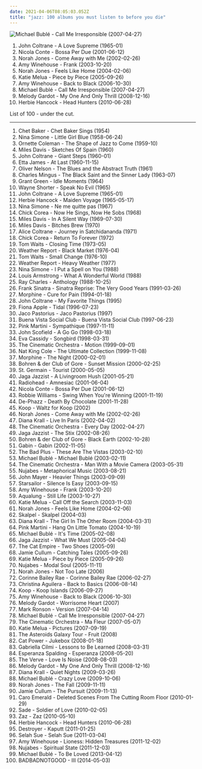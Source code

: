 ```yaml
---
date: 2021-04-06T08:05:03.052Z
title: "jazz: 100 albums you must listen to before you die"
---
```

![Michael Bublé - Call Me Irresponsible (2007-04-27)](http://coverartarchive.org/release/e7a8590c-db03-3c39-a509-bd91a1e104d7/4889361026-500.jpg "Michael Bublé - Call Me Irresponsible (2007-04-27)")
<ol class="albums">
<li data-cover="http://coverartarchive.org/release/eb5f77b4-1201-4df8-9d5c-76bc417ebd66/14047816005-500.jpg" data-tags="jazz" role="button">John Coltrane - A Love Supreme (1965-01)</li>
<li data-cover="http://coverartarchive.org/release/96fe63e2-7ded-4b69-a79d-b7ff407dcd69/17622833440-500.jpg" data-tags="jazz, nu jazz, bossa nova" role="button">Nicola Conte - Bossa Per Due (2001-06-12)</li>
<li data-cover="http://coverartarchive.org/release/a7b9e4e4-b21e-4c70-8aee-5fa555796225/16662903606-500.jpg" data-tags="jazz" role="button">Norah Jones - Come Away with Me (2002-02-26)</li>
<li data-cover="http://coverartarchive.org/release/187e5a40-e083-43d6-bdc3-d472a35622e5/5112992648-500.jpg" data-tags="jazz, soul" role="button">Amy Winehouse - Frank (2003-10-20)</li>
<li data-cover="http://coverartarchive.org/release/d443845e-fd6a-43dd-a533-7ac239809cb6/19918684452-500.jpg" data-tags="jazz" role="button">Norah Jones - Feels Like Home (2004-02-06)</li>
<li data-cover="http://coverartarchive.org/release/f0d6c31f-8f9f-47fe-b5f5-3b96746b48fa/2774682576-500.jpg" data-tags="jazz, female vocalists, katie melua" role="button">Katie Melua - Piece by Piece (2005-09-26)</li>
<li data-cover="http://coverartarchive.org/release/0b0ca6cc-f793-3dd8-9329-611a9fb08ae2/6136527070-500.jpg" data-tags="soul" role="button">Amy Winehouse - Back to Black (2006-10-30)</li>
<li data-cover="http://coverartarchive.org/release/e7a8590c-db03-3c39-a509-bd91a1e104d7/4889361026-500.jpg" data-tags="jazz, swing" role="button">Michael Bublé - Call Me Irresponsible (2007-04-27)</li>
<li data-cover="https://via.placeholder.com/450" data-tags="jazz" role="button">Melody Gardot - My One And Only Thrill (2008-12-16)</li>
<li data-cover="http://coverartarchive.org/release/60da23e0-59ce-4c0b-8a4a-fd4d11e5ef3a/6729850517-500.jpg" data-tags="jazz, funk" role="button">Herbie Hancock - Head Hunters (2010-06-28)</li>
</ol>
List of 100 - under the cut.
<!-- more -->

_________________

<ol class="albums">
<li data-cover="http://coverartarchive.org/release/dc0bbfac-ccd4-4c43-a6d7-cfd8b167b137/20467064971-500.jpg" data-tags="jazz" role="button">
Chet Baker - Chet Baker Sings (1954)
</li>
<li data-cover="https://via.placeholder.com/450" data-tags="jazz" role="button">
Nina Simone - Little Girl Blue (1958-06-24)
</li>
<li data-cover="https://via.placeholder.com/450" data-tags="jazz, free jazz" role="button">
Ornette Coleman - The Shape of Jazz to Come (1959-10)
</li>
<li data-cover="https://via.placeholder.com/450" data-tags="jazz" role="button">
Miles Davis - Sketches Of Spain (1960)
</li>
<li data-cover="http://coverartarchive.org/release/830ba33a-c6f9-4107-a618-ad8102f633bd/2834134688-500.jpg" data-tags="jazz" role="button">
John Coltrane - Giant Steps (1960-01)
</li>
<li data-cover="https://img.discogs.com/aULfwfaaNDjPl0xS-H-bzbEUNg0=/fit-in/301x302/filters:strip_icc():format(jpeg):mode_rgb():quality(90)/discogs-images/R-7092588-1433541747-5659.jpeg.jpg" data-tags="blues" role="button">
Etta James - At Last (1960-11-15)
</li>
<li data-cover="http://coverartarchive.org/release/39d33fdb-d710-33e6-ac98-5d401828cee6/16705596421-500.jpg" data-tags="jazz" role="button">
Oliver Nelson - The Blues and the Abstract Truth (1961)
</li>
<li data-cover="http://coverartarchive.org/release/e9a8f2de-5145-3d5b-9787-9344f15b72ad/10118746823-500.jpg" data-tags="jazz" role="button">
Charles Mingus - The Black Saint and the Sinner Lady (1963-07)
</li>
<li data-cover="http://coverartarchive.org/release/b080958a-f13b-4be3-b02d-7537f9a14735/14838055580-500.jpg" data-tags="jazz" role="button">
Grant Green - Idle Moments (1964)
</li>
<li data-cover="http://coverartarchive.org/release/9a5852aa-8292-4d8b-bbeb-f1ab05b50a82/4228524456-500.jpg" data-tags="jazz" role="button">
Wayne Shorter - Speak No Evil (1965)
</li>
<li data-cover="http://coverartarchive.org/release/eb5f77b4-1201-4df8-9d5c-76bc417ebd66/14047816005-500.jpg" data-tags="jazz" role="button">
John Coltrane - A Love Supreme (1965-01)
</li>
<li data-cover="http://coverartarchive.org/release/8b3ca77d-647d-4e3e-b3a9-e7d5dd17f3e0/6311490042-500.jpg" data-tags="jazz" role="button">
Herbie Hancock - Maiden Voyage (1965-05-17)
</li>
<li data-cover="http://coverartarchive.org/release/8086b4f8-5365-45b7-872c-798d0626f237/3712022059-500.jpg" data-tags="jazz, blues" role="button">
Nina Simone - Ne me quitte pas (1967)
</li>
<li data-cover="https://via.placeholder.com/450" data-tags="jazz" role="button">
Chick Corea - Now He Sings, Now He Sobs (1968)
</li>
<li data-cover="http://coverartarchive.org/release/47873c43-4337-4d3b-9bf2-959f85a7cec1/23109799066-500.jpg" data-tags="jazz" role="button">
Miles Davis - In A Silent Way (1969-07-30)
</li>
<li data-cover="http://coverartarchive.org/release/b7cf6ab3-1fab-45cd-97a2-8e684ffcada1/1895278823-500.jpg" data-tags="jazz, jazz fusion" role="button">
Miles Davis - Bitches Brew (1970)
</li>
<li data-cover="http://coverartarchive.org/release/a73f9292-912a-4cda-bd5b-3f52282ffc1e/22730972517-500.jpg" data-tags="jazz" role="button">
Alice Coltrane - Journey in Satchidananda (1971)
</li>
<li data-cover="http://coverartarchive.org/release/0a779a9f-c0ad-3661-880f-b4277365738e/4327744677-500.jpg" data-tags="jazz, jazz fusion" role="button">
Chick Corea - Return To Forever (1972)
</li>
<li data-cover="http://coverartarchive.org/release/d541b67e-e791-4c44-83ac-750ec65c0e6d/14525209827-500.jpg" data-tags="blues, jazz, singer-songwriter" role="button">
Tom Waits - Closing Time (1973-05)
</li>
<li data-cover="https://img.discogs.com/QFusiLPLj0EmauMa6xu-VXP0h0o=/fit-in/600x959/filters:strip_icc():format(jpeg):mode_rgb():quality(90)/discogs-images/R-1530642-1518912089-8756.jpeg.jpg" data-tags="jazz, fusion" role="button">
Weather Report - Black Market (1976-04)
</li>
<li data-cover="http://coverartarchive.org/release/8734dbcb-45f1-4051-a326-11a8f855f0b0/8923135702-500.jpg" data-tags="blues" role="button">
Tom Waits - Small Change (1976-10)
</li>
<li data-cover="http://coverartarchive.org/release/8b5c22c6-f712-489e-9a1d-6cb235cb7c50/21859761852-500.jpg" data-tags="jazz, fusion, jazz fusion" role="button">
Weather Report - Heavy Weather (1977)
</li>
<li data-cover="http://coverartarchive.org/release/f47f86e9-7d68-4ecf-b4a2-2b2fd4d25e11/27504086072-500.jpg" data-tags="jazz" role="button">
Nina Simone - I Put a Spell on You (1988)
</li>
<li data-cover="http://coverartarchive.org/release/7613c3c2-ed6f-44ab-84ba-3240dbabcb7f/19719747104-500.jpg" data-tags="jazz" role="button">
Louis Armstrong - What A Wonderful World (1988)
</li>
<li data-cover="https://via.placeholder.com/450" data-tags="jazz, soul, blues" role="button">
Ray Charles - Anthology (1988-10-25)
</li>
<li data-cover="http://coverartarchive.org/release/6dc1cb85-0dab-4993-8fee-93973079f2ae/4423135804-500.jpg" data-tags="frank sinatra" role="button">
Frank Sinatra - Sinatra Reprise: The Very Good Years (1991-03-26)
</li>
<li data-cover="http://coverartarchive.org/release/1134c9a9-18eb-4930-933a-48bd0c1f0d57/22276388543-500.jpg" data-tags="jazz, 90s, low rock" role="button">
Morphine - Cure for Pain (1994-01-18)
</li>
<li data-cover="https://via.placeholder.com/450" data-tags="jazz" role="button">
John Coltrane - My Favorite Things (1995)
</li>
<li data-cover="http://coverartarchive.org/release/e1bba6de-84e1-37db-9123-6901cb01ec8d/1402280819-500.jpg" data-tags="female vocalists, alternative, singer-songwriter" role="button">
Fiona Apple - Tidal (1996-07-23)
</li>
<li data-cover="https://via.placeholder.com/450" data-tags="jazz, bass, fusion" role="button">
Jaco Pastorius - Jaco Pastorius (1997)
</li>
<li data-cover="http://coverartarchive.org/release/9b6e7b6f-920c-4da9-a378-fc48944d3ea8/4505336738-500.jpg" data-tags="latin, cuban" role="button">
Buena Vista Social Club - Buena Vista Social Club (1997-06-23)
</li>
<li data-cover="http://coverartarchive.org/release/631c6d03-b850-4a24-a293-2b6c66160310/19423427581-500.jpg" data-tags="lounge, jazz, latin" role="button">
Pink Martini - Sympathique (1997-11-11)
</li>
<li data-cover="https://via.placeholder.com/450" data-tags="jazz" role="button">
John Scofield - A Go Go (1998-03-18)
</li>
<li data-cover="http://coverartarchive.org/release/48ecf3c7-ece1-3616-abf6-b9600870a08e/3270895967-500.jpg" data-tags="female vocalists, jazz" role="button">
Eva Cassidy - Songbird (1998-03-31)
</li>
<li data-cover="http://coverartarchive.org/release/a93421ab-50ba-3511-b0c4-1c2f1888cbd6/23414863063-500.jpg" data-tags="jazz, ninja tune, downtempo" role="button">
The Cinematic Orchestra - Motion (1999-09-01)
</li>
<li data-cover="https://img.discogs.com/Al6I_Wo8AkPXWtrbgyyQl3lEz3E=/fit-in/500x500/filters:strip_icc():format(jpeg):mode_rgb():quality(90)/discogs-images/R-4063692-1354023335-6957.jpeg.jpg" data-tags="jazz, nat king cole sings the ultimate love songs" role="button">
Nat King Cole - The Ultimate Collection (1999-11-08)
</li>
<li data-cover="https://img.discogs.com/eOIoN-rL9mXI3K_SgjWIWJU8-eA=/fit-in/600x599/filters:strip_icc():format(jpeg):mode_rgb():quality(90)/discogs-images/R-4091170-1371850697-1461.jpeg.jpg" data-tags="low rock, rock, blues, jazz" role="button">
Morphine - The Night (2000-02-01)
</li>
<li data-cover="http://coverartarchive.org/release/e41015a1-90c0-47b3-9ca5-2b1055f1e3d6/6762804815-500.jpg" data-tags="jazz, ambient, noir jazz, doom jazz" role="button">
Bohren & der Club of Gore - Sunset Mission (2000-02-25)
</li>
<li data-cover="http://coverartarchive.org/release/e3000089-a5ec-4d2a-b749-1fbbe7c9a134/1285984528-500.jpg" data-tags="acid jazz, electronic" role="button">
St. Germain - Tourist (2000-05-05)
</li>
<li data-cover="https://img.discogs.com/ogQUwoOas8jPx7n8UFd0C56zMkw=/fit-in/550x521/filters:strip_icc():format(jpeg):mode_rgb():quality(90)/discogs-images/R-6852765-1428604389-3025.jpeg.jpg" data-tags="jazz, ninja tune" role="button">
Jaga Jazzist - A Livingroom Hush (2001-05-21)
</li>
<li data-cover="http://coverartarchive.org/release/d3f9b159-8eeb-4820-a258-19cc1ebfc770/7629533443-500.jpg" data-tags="alternative, electronic, experimental" role="button">
Radiohead - Amnesiac (2001-06-04)
</li>
<li data-cover="http://coverartarchive.org/release/96fe63e2-7ded-4b69-a79d-b7ff407dcd69/17622833440-500.jpg" data-tags="jazz, nu jazz, bossa nova" role="button">
Nicola Conte - Bossa Per Due (2001-06-12)
</li>
<li data-cover="http://coverartarchive.org/release/1ed0855b-ae5d-4eff-a10c-00b4e18d0b4b/22972644479-500.jpg" data-tags="swing" role="button">
Robbie Williams - Swing When You're Winning (2001-11-19)
</li>
<li data-cover="http://coverartarchive.org/release/3536d3d8-7184-4c5d-934a-6daef17978fe/7534170637-500.jpg" data-tags="lounge, jazz, downtempo" role="button">
De-Phazz - Death By Chocolate (2001-11-28)
</li>
<li data-cover="http://coverartarchive.org/release/55a3ba25-f854-3e65-bb2b-81fe43664fe9/8049313366-500.jpg" data-tags="jazz, nu jazz, electronic" role="button">
Koop - Waltz for Koop (2002)
</li>
<li data-cover="http://coverartarchive.org/release/a7b9e4e4-b21e-4c70-8aee-5fa555796225/16662903606-500.jpg" data-tags="jazz" role="button">
Norah Jones - Come Away with Me (2002-02-26)
</li>
<li data-cover="http://coverartarchive.org/release/863d6f97-4c29-46ad-ac35-03c6aaf8a6cd/17753189978-500.jpg" data-tags="jazz, female vocalists" role="button">
Diana Krall - Live In Paris (2002-04-02)
</li>
<li data-cover="http://coverartarchive.org/release/bb4d834e-c21a-4288-bbee-d9b86c6c3f8b/3772697596-500.jpg" data-tags="downtempo, jazz" role="button">
The Cinematic Orchestra - Every Day (2002-04-27)
</li>
<li data-cover="https://img.discogs.com/WGLaVhpPvFyPcDfnniUoLpha67o=/fit-in/600x600/filters:strip_icc():format(jpeg):mode_rgb():quality(90)/discogs-images/R-859906-1166292358.jpeg.jpg" data-tags="jazz" role="button">
Jaga Jazzist - The Stix (2002-08-26)
</li>
<li data-cover="http://coverartarchive.org/release/d7bdac5f-438f-4b37-95df-2f008a408d9a/6642596762-500.jpg" data-tags="jazz, doom jazz" role="button">
Bohren & der Club of Gore - Black Earth (2002-10-28)
</li>
<li data-cover="http://coverartarchive.org/release/9f2d7299-3c26-38a2-8d81-95ca297ef0a1/8250295476-500.jpg" data-tags="jazz, lounge" role="button">
Gabin - Gabin (2002-11-05)
</li>
<li data-cover="https://img.discogs.com/jXjGr0E0xoSAHMFgxlKNoa7ZHfQ=/fit-in/600x598/filters:strip_icc():format(jpeg):mode_rgb():quality(90)/discogs-images/R-2083211-1287229519.jpeg.jpg" data-tags="jazz" role="button">
The Bad Plus - These Are The Vistas (2003-02-10)
</li>
<li data-cover="http://coverartarchive.org/release/cad9b13c-387b-4ec8-a974-c391b3fff935/3847437318-500.jpg" data-tags="jazz, swing" role="button">
Michael Bublé - Michael Bublé (2003-02-11)
</li>
<li data-cover="http://coverartarchive.org/release/95f6463e-98a6-3350-87ef-1c72ede3ef7a/3772653936-500.jpg" data-tags="jazz" role="button">
The Cinematic Orchestra - Man With a Movie Camera (2003-05-31)
</li>
<li data-cover="http://coverartarchive.org/release/941a3f75-661f-4e89-8381-cbf851bea6b6/4765069290-500.jpg" data-tags="hip-hop, chillout, japanese" role="button">
Nujabes - Metaphorical Music (2003-08-21)
</li>
<li data-cover="http://coverartarchive.org/release/de5686c7-a301-476e-b4df-61f67f83824b/6621900880-500.jpg" data-tags="john mayer, rock" role="button">
John Mayer - Heavier Things (2003-09-09)
</li>
<li data-cover="https://img.discogs.com/-mn5m6C8PS1GcbLRs7crnsvmqq0=/fit-in/600x600/filters:strip_icc():format(jpeg):mode_rgb():quality(90)/discogs-images/R-7098914-1433699223-2052.jpeg.jpg" data-tags="britpop, indie rock" role="button">
Starsailor - Silence Is Easy (2003-09-15)
</li>
<li data-cover="http://coverartarchive.org/release/187e5a40-e083-43d6-bdc3-d472a35622e5/5112992648-500.jpg" data-tags="jazz, soul" role="button">
Amy Winehouse - Frank (2003-10-20)
</li>
<li data-cover="https://img.discogs.com/gYxoN-72kWeAh8P9r1tU-E_cU0Y=/fit-in/600x600/filters:strip_icc():format(jpeg):mode_rgb():quality(90)/discogs-images/R-6565879-1422128249-5189.jpeg.jpg" data-tags="soundtrack, jazz, chill, alternative, power pop, singer-songwriter, britpop, pop-rock, io, amaranth, purchase, hard to find, maarts, still life, happy at work, favorite cds, thoughtfully, wanted album, granka, go get it" role="button">
Aqualung - Still Life (2003-10-27)
</li>
<li data-cover="https://img.discogs.com/WI9xr-R4aOltg2LSAy8x77FKfQg=/fit-in/600x600/filters:strip_icc():format(jpeg):mode_rgb():quality(90)/discogs-images/R-4662538-1371466720-1362.jpeg.jpg" data-tags="female vocalists, jazz, blues, katie melua" role="button">
Katie Melua - Call Off the Search (2003-11-03)
</li>
<li data-cover="http://coverartarchive.org/release/d443845e-fd6a-43dd-a533-7ac239809cb6/19918684452-500.jpg" data-tags="jazz" role="button">
Norah Jones - Feels Like Home (2004-02-06)
</li>
<li data-cover="http://coverartarchive.org/release/456b5bed-4c96-4903-a0bb-1f25d9560b0b/10339586003-500.jpg" data-tags="ninja tune, acid jazz, jazz, nu jazz" role="button">
Skalpel - Skalpel (2004-03)
</li>
<li data-cover="https://via.placeholder.com/450" data-tags="jazz" role="button">
Diana Krall - The Girl In The Other Room (2004-03-31)
</li>
<li data-cover="http://coverartarchive.org/release/e0a25ed6-4e4f-4e22-8036-6c9d756a3848/2844767728-500.jpg" data-tags="jazz, lounge" role="button">
Pink Martini - Hang On Little Tomato (2004-10-19)
</li>
<li data-cover="http://coverartarchive.org/release/cb15f5d0-1e03-48bb-b098-06f87e61494d/14300052856-500.jpg" data-tags="jazz" role="button">
Michael Bublé - It's Time (2005-02-08)
</li>
<li data-cover="https://img.discogs.com/-YyqUn8QvswZvDVFekN-UgZRsuk=/fit-in/600x524/filters:strip_icc():format(jpeg):mode_rgb():quality(90)/discogs-images/R-432799-1533497663-5552.jpeg.jpg" data-tags="jazz, post-rock" role="button">
Jaga Jazzist - What We Must (2005-04-04)
</li>
<li data-cover="https://img.discogs.com/YtrSaPszyrFXACFtOQboWrZfrNU=/fit-in/500x500/filters:strip_icc():format(jpeg):mode_rgb():quality(90)/discogs-images/R-893597-1170067201.jpeg.jpg" data-tags="ska, alternative, australian" role="button">
The Cat Empire - Two Shoes (2005-09)
</li>
<li data-cover="https://via.placeholder.com/450" data-tags="jazz" role="button">
Jamie Cullum - Catching Tales (2005-09-26)
</li>
<li data-cover="http://coverartarchive.org/release/f0d6c31f-8f9f-47fe-b5f5-3b96746b48fa/2774682576-500.jpg" data-tags="jazz, female vocalists, katie melua" role="button">
Katie Melua - Piece by Piece (2005-09-26)
</li>
<li data-cover="http://coverartarchive.org/release/9f3a4a9b-5741-4a3b-9350-10940ce8bbf3/22229285708-500.jpg" data-tags="chillout, hip-hop, instrumental" role="button">
Nujabes - Modal Soul (2005-11-11)
</li>
<li data-cover="http://coverartarchive.org/release/8cdee963-2bcb-34dd-b682-5d5dc80dbea3/2519957819-500.jpg" data-tags="jazz, female vocalists" role="button">
Norah Jones - Not Too Late (2006)
</li>
<li data-cover="https://img.discogs.com/cJD9YaMrOcFcA8aD_WRJTCk8vCM=/fit-in/600x595/filters:strip_icc():format(jpeg):mode_rgb():quality(90)/discogs-images/R-3635262-1391952508-1369.jpeg.jpg" data-tags="soul" role="button">
Corinne Bailey Rae - Corinne Bailey Rae (2006-02-27)
</li>
<li data-cover="http://coverartarchive.org/release/d0445642-1485-3c54-a670-3b577da64906/4161828676-500.jpg" data-tags="pop, soul, rnb" role="button">
Christina Aguilera - Back to Basics (2006-08-14)
</li>
<li data-cover="http://coverartarchive.org/release/e0fb27e8-5657-39a5-b416-9db725a8a759/4282962071-500.jpg" data-tags="nu jazz, jazz" role="button">
Koop - Koop Islands (2006-09-27)
</li>
<li data-cover="http://coverartarchive.org/release/0b0ca6cc-f793-3dd8-9329-611a9fb08ae2/6136527070-500.jpg" data-tags="soul" role="button">
Amy Winehouse - Back to Black (2006-10-30)
</li>
<li data-cover="https://via.placeholder.com/450" data-tags="jazz, vocal jazz" role="button">
Melody Gardot - Worrisome Heart (2007)
</li>
<li data-cover="http://coverartarchive.org/release/87935910-79cc-4b90-bd9f-9c3d2e08176e/8740605245-500.jpg" data-tags="funk, cover, jazz" role="button">
Mark Ronson - Version (2007-04-14)
</li>
<li data-cover="http://coverartarchive.org/release/e7a8590c-db03-3c39-a509-bd91a1e104d7/4889361026-500.jpg" data-tags="jazz, swing" role="button">
Michael Bublé - Call Me Irresponsible (2007-04-27)
</li>
<li data-cover="https://via.placeholder.com/450" data-tags="downtempo, chillout" role="button">
The Cinematic Orchestra - Ma Fleur (2007-05-07)
</li>
<li data-cover="http://coverartarchive.org/release/a7acfb37-4c1e-4133-954e-b3b55fc2c058/3766598907-500.jpg" data-tags="katie melua, jazz, singer-songwriter" role="button">
Katie Melua - Pictures (2007-09-19)
</li>
<li data-cover="https://img.discogs.com/3EuGRj1Niu-gr54UjDtoeO_-Szc=/fit-in/600x600/filters:strip_icc():format(jpeg):mode_rgb():quality(90)/discogs-images/R-1932415-1319718765.jpeg.jpg" data-tags="soul, female vocalists, electronic, jazz, indie pop" role="button">
The Asteroids Galaxy Tour - Fruit (2008)
</li>
<li data-cover="http://coverartarchive.org/release/472ab586-be69-4bdb-8f90-af1d25e754a6/22781705669-500.jpg" data-tags="female vocalists, covers, jazz, cover" role="button">
Cat Power - Jukebox (2008-01-18)
</li>
<li data-cover="http://coverartarchive.org/release/75844a1c-9bbc-4781-8186-c4756f09c7ae/27481442661-500.jpg" data-tags="pop, gabriella cilmi" role="button">
Gabriella Cilmi - Lessons to Be Learned (2008-03-31)
</li>
<li data-cover="http://coverartarchive.org/release/2ca906ab-42c6-4742-946d-1f85da952504/2634411437-500.jpg" data-tags="jazz" role="button">
Esperanza Spalding - Esperanza (2008-05-20)
</li>
<li data-cover="https://via.placeholder.com/450" data-tags="classic rock, jazz, rock, blues" role="button">
The Verve - Love Is Noise (2008-08-03)
</li>
<li data-cover="https://via.placeholder.com/450" data-tags="jazz" role="button">
Melody Gardot - My One And Only Thrill (2008-12-16)
</li>
<li data-cover="http://coverartarchive.org/release/07805f0f-4e6d-329a-8fd5-aba6d3308356/9467972052-500.jpg" data-tags="jazz, female vocalists" role="button">
Diana Krall - Quiet Nights (2009-03-26)
</li>
<li data-cover="http://coverartarchive.org/release/6430856a-c1dd-3a18-8733-0c93aec06244/14300032035-500.jpg" data-tags="jazz" role="button">
Michael Bublé - Crazy Love (2009-10-06)
</li>
<li data-cover="http://coverartarchive.org/release/8325dce3-1f7c-4684-abd7-0df079f0c146/6630289075-500.jpg" data-tags="jazz" role="button">
Norah Jones - The Fall (2009-11-11)
</li>
<li data-cover="http://coverartarchive.org/release/d69e9013-4413-4051-92c8-1741b4534259/8127539569-500.jpg" data-tags="jazz" role="button">
Jamie Cullum - The Pursuit (2009-11-13)
</li>
<li data-cover="https://via.placeholder.com/450" data-tags="jazz" role="button">
Caro Emerald - Deleted Scenes From The Cutting Room Floor (2010-01-29)
</li>
<li data-cover="http://coverartarchive.org/release/06697697-6019-31eb-b5a0-f7bc3c861bbe/4896141275-500.jpg" data-tags="soul" role="button">
Sade - Soldier of Love (2010-02-05)
</li>
<li data-cover="http://coverartarchive.org/release/9703802c-0108-40fb-865c-0bbf17960c98/6816205914-500.jpg" data-tags="jazz, chanson" role="button">
Zaz - Zaz (2010-05-10)
</li>
<li data-cover="http://coverartarchive.org/release/60da23e0-59ce-4c0b-8a4a-fd4d11e5ef3a/6729850517-500.jpg" data-tags="jazz, funk" role="button">
Herbie Hancock - Head Hunters (2010-06-28)
</li>
<li data-cover="http://coverartarchive.org/release/e3ec2e6e-352a-4492-9731-abd7df18904b/17968014950-500.jpg" data-tags="sophisti-pop" role="button">
Destroyer - Kaputt (2011-01-25)
</li>
<li data-cover="http://coverartarchive.org/release/5f3cddae-9f6f-4b46-b0cf-5686c90f84ca/2097171191-500.jpg" data-tags="soul" role="button">
Selah Sue - Selah Sue (2011-03-04)
</li>
<li data-cover="http://coverartarchive.org/release/157f27fb-7f7f-4ea9-9674-fd84ed9db612/5113102481-500.jpg" data-tags="soul" role="button">
Amy Winehouse - Lioness: Hidden Treasures (2011-12-02)
</li>
<li data-cover="http://coverartarchive.org/release/5ce26deb-207e-49d4-8054-e79184e1456b/4799003889-500.jpg" data-tags="hip-hop, jazz, japanese, downtempo" role="button">
Nujabes - Spiritual State (2011-12-03)
</li>
<li data-cover="http://coverartarchive.org/release/ad584957-841b-43d3-a03c-a5e7b0012c7d/4862063196-500.jpg" data-tags="jazz, swing" role="button">
Michael Bublé - To Be Loved (2013-04-12)
</li>
<li data-cover="http://coverartarchive.org/release/4a681db6-3146-4166-b997-6db77bf796dc/7584904311-500.jpg" data-tags="jazz" role="button">
BADBADNOTGOOD - III (2014-05-03)
</li>
</ol>